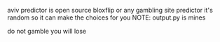 aviv predictor is open source bloxflip or any gambling site predictor
it's random so it can make the choices for you
NOTE: output.py is mines

do not gamble you will lose
